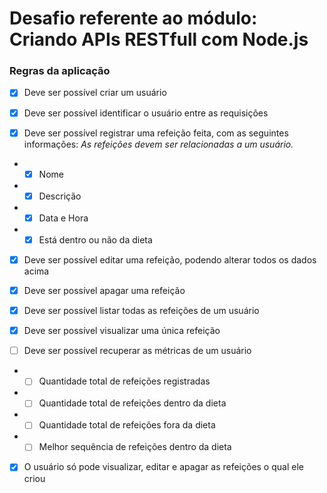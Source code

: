 # Desafio referente ao módulo: Criando APIs RESTfull com Node.js

### Regras da aplicação

- [x] Deve ser possível criar um usuário

- [x] Deve ser possível identificar o usuário entre as requisições

- [x] Deve ser possível registrar uma refeição feita, com as seguintes informações:
      _As refeições devem ser relacionadas a um usuário._

- - [x] Nome

- - [x] Descrição

- - [x] Data e Hora

- - [x] Está dentro ou não da dieta

- [x] Deve ser possível editar uma refeição, podendo alterar todos os dados acima

- [x] Deve ser possível apagar uma refeição

- [x] Deve ser possível listar todas as refeições de um usuário

- [x] Deve ser possível visualizar uma única refeição

- [ ] Deve ser possível recuperar as métricas de um usuário

- - [ ] Quantidade total de refeições registradas

- - [ ] Quantidade total de refeições dentro da dieta

- - [ ] Quantidade total de refeições fora da dieta

- - [ ] Melhor sequência de refeições dentro da dieta

- [x] O usuário só pode visualizar, editar e apagar as refeições o qual ele criou

